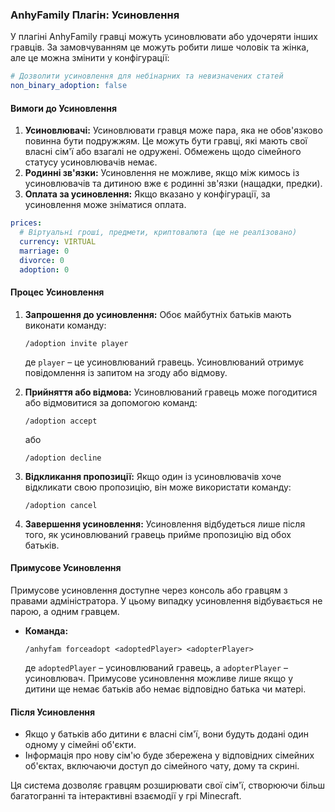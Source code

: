 ### AnhyFamily Плагін: Усиновлення

У плагіні AnhyFamily гравці можуть усиновлювати або удочеряти інших гравців. За замовчуванням це можуть робити лише чоловік та жінка, але це можна змінити у конфігурації:

```yaml
# Дозволити усиновлення для небінарних та невизначених статей
non_binary_adoption: false
```

#### Вимоги до Усиновлення

1. **Усиновлювачі:** Усиновлювати гравця може пара, яка не обов'язково повинна бути подружжям. Це можуть бути гравці, які мають свої власні сім'ї або взагалі не одружені. Обмежень щодо сімейного статусу усиновлювачів немає.
2. **Родинні зв'язки:** Усиновлення не можливе, якщо між кимось із усиновлювачів та дитиною вже є родинні зв'язки (нащадки, предки).
3. **Оплата за усиновлення:** Якщо вказано у конфігурації, за усиновлення може зніматися оплата.

```yaml
prices:
  # Віртуальні гроші, предмети, криптовалюта (ще не реалізовано)
  currency: VIRTUAL
  marriage: 0
  divorce: 0
  adoption: 0
```

#### Процес Усиновлення

1. **Запрошення до усиновлення:** Обоє майбутніх батьків мають виконати команду:
   ```
   /adoption invite player
   ```
   де `player` – це усиновлюваний гравець. Усиновлюваний отримує повідомлення із запитом на згоду або відмову.

2. **Прийняття або відмова:** Усиновлюваний гравець може погодитися або відмовитися за допомогою команд:
   ```
   /adoption accept
   ```
   або
   ```
   /adoption decline
   ```

3. **Відкликання пропозиції:** Якщо один із усиновлювачів хоче відкликати свою пропозицію, він може використати команду:
   ```
   /adoption cancel
   ```

4. **Завершення усиновлення:** Усиновлення відбудеться лише після того, як усиновлюваний гравець прийме пропозицію від обох батьків.

#### Примусове Усиновлення

Примусове усиновлення доступне через консоль або гравцям з правами адміністратора. У цьому випадку усиновлення відбувається не парою, а одним гравцем.

- **Команда:**
  ```
  /anhyfam forceadopt <adoptedPlayer> <adopterPlayer>
  ```
  де `adoptedPlayer` – усиновлюваний гравець, а `adopterPlayer` – усиновлювач. Примусове усиновлення можливе лише якщо у дитини ще немає батьків або немає відповідно батька чи матері.

#### Після Усиновлення

- Якщо у батьків або дитини є власні сім'ї, вони будуть додані один одному у сімейні об'єкти.
- Інформація про нову сім'ю буде збережена у відповідних сімейних об'єктах, включаючи доступ до сімейного чату, дому та скрині.

Ця система дозволяє гравцям розширювати свої сім'ї, створюючи більш багатогранні та інтерактивні взаємодії у грі Minecraft.
